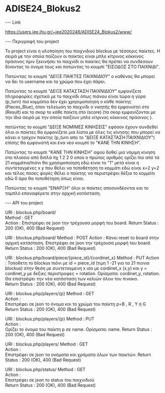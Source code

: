 # ADISE24_Blokus2
--- Link

https://users.iee.ihu.gr/~iee2020246/ADISE24_Blokus2/www/

--- Περιγραφή του project

Το project είναι η υλοποίηση του παιχνιδιού blockus με τέσσερις παίκτες. Η σειρά με την οποία παίζουν οι παίκτες είναι μπλε κίτρινος κόκκινος 
πράσινος πριν ξεκινήσει το παιχνίδι οι παίκτες θα πρέπει να συνδέσουν δίνοντας το όνομα τους και πατώντας το κουμπί "ΕΙΣΟΔΟΣ ΣΤΟ ΠΑΙΧΝΙΔΙ". 

Πατώντας το κουμπί "ΔΕΙΞΕ ΠΑΙΚΤΕΣ ΠΑΙΧΝΙΔΙΟΥ" ο καθένας θα μπορεί να δει το username και το χρώμα που έχει πάρει. 

Πατώντας το κουμπί "ΔΕΙΞΕ ΚΑΤΑΣΤΑΣΗ ΠΑΙΧΝΙΔΙΟΥ" εμφανίζετε πληροφορίες σχετικά με το παιχνίδι όπως πιάνου είναι τώρα η γύρα (p_turn) πια κομμάτια 
δεν έχει χρησιμοποίηση ο κάθε παίκτης (Pieces_Blue), όταν τελείωση το παιχνίδι ο νικητής θα εμφανιστεί  στο (Result) και το σκορ το κάθε παίκτη 
στο (score) (τα σκορ εμφανίζονται με την ίδια σειρά με την οποία παίζουν  μπλε κίτρινος κόκκινος πράσινος ).

πατώντας το κουμπί "ΔΕΙΞΕ ΝΟΜΙΜΕΣ ΚΙΝΗΣΕΙΣ" εφόσον έχουν συνδεθεί όλοι οι παίκτες θα εμφανίζετε μια λίστα με όλες τις κίνησης που μπορεί να κάνει
 ο τρέχον παίκτης (p_turn απο το "ΔΕΙΞΕ ΚΑΤΑΣΤΑΣΗ ΠΑΙΧΝΙΔΙΟΥ") επίσης θα εμφανιστή και ένα νέο κουμπί το "ΚΑΝΕ ΤΗΝ ΚΙΝΗΣΗ".

Πατώντας το κουμπί "ΚΑΝΕ ΤΗΝ ΚΙΝΗΣΗ" αφού δοθεί μια νόμιμη κίνηση στο πλαίσιο από διπλά πχ 1 2 2 0 οπού ο πρώτος αριθμός ορίζει πιο από τα 21 
κομμάτια/πιόνι θα χρησιμοποίηση εδώ είναι το "1" μετά είναι η συντεταγμένες x y που θέλει να τοποθέτηση το κομμάτι εδώ είναι x=2 y=2 και τέλος 
πόσες φορές θέλει ο παίκτης να περιστρέψει δέξια το κομμάτι εδώ 0 άρα θα τοποθέτηση όπως είναι.

Πατώντας το κουμπί "ΕΝΑΡΞΗ" όλοι οι παίκτες αποσυνδέονται και το ταμπλό επαναφέρετε στην αρχική κατάσταση.

--- API του project 

URI : blockus.php/board/  
Method : GET    
Action : Επιστρέφει σε json την τρέχουσα μορφή του board.
Return Status : 200 (OK), 400 (Bad Request)

URI : blockus.php/board/
Method : POST
Action : Κάνει reset το board στην αρχική κατάσταση. Επιστρέφει σε json την τρέχουσα μορφή του board.
Return Status : 200 (OK), 400 (Bad Request)


URI : blockus.php/board/piece/{piece_id}/{cordinet_x} 
Method : PUT
Action : Τοποθετη το blockus πιόνι με id = piece_id (τιμη 1 -21 για τα 21 πιονια blockus) στην θεση με συντεταγμενη x ισο με cordinet_x (x,y) και y = cordinet_y με δεξιες περιστροφες = rotation.
Ορίσματα: cordinet_y, rotation. Θα επιστρέψει την νέα κατάσταση των κελιών όλου του πινακα.                                                                                             
Return Status : 200 (OK), 400 (Bad Request)

URI :
blockus.php/players/{p} 
Method : 
GET    
Action :                                                                                             
Επιστρέφει σε json τo όνομα και το χρώμα του παίκτη p=B , R , Y ή G
Return Status :
200 (OK), 400 (Bad Request)

URI :
blockus.php/players/{p} 
Method : 
PUT    
Action :                                                                                             
Ορίζει το όνομα του παίκτη p σε name. Ορίσματα: name.
Return Status :
200 (OK), 400 (Bad Request)                                   
                                                
URI :
blockus.php/players/
Method : 
GET    
Action :                                                                                             
Επιστρέφει σε json τα ονόματα και χράματα όλων των παικτών.
Return Status :
200 (OK), 400 (Bad Request)                                                 
                                                
URI :
blockus.php/status/
Method : 
GET    
Action :                                                                                             
Επιστρέφει σε json το status του παιχνιδιού  
Return Status :
200 (OK), 400 (Bad Request) 